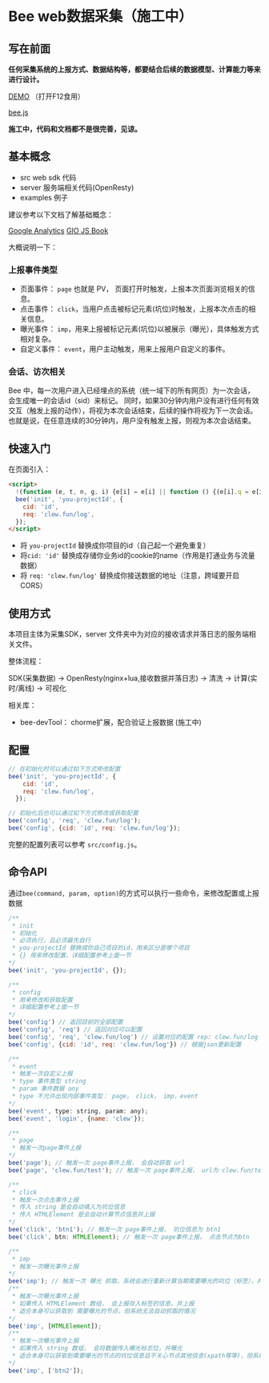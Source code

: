 # Bee web数据采集（施工中）

## 写在前面

**任何采集系统的上报方式、数据结构等，都要结合后续的数据模型、计算能力等来进行设计。**

[DEMO](http://test.clew.fun) （打开F12食用）

[bee.js](http://clew.fun/bee.js)

**施工中，代码和文档都不是很完善，见谅。**

## 基本概念

- src      web sdk 代码
- server   服务端相关代码(OpenResty)
- examples 例子

建议参考以下文档了解基础概念：

[Google Analytics](https://developers.google.com/analytics/devguides/collection/analyticsjs)
[GIO JS Book](https://sishen.gitbooks.io/gio-js-book/dom.html)

大概说明一下：

### 上报事件类型

- 页面事件： `page` 也就是 PV， 页面打开时触发，上报本次页面浏览相关的信息。
- 点击事件： `click`，当用户点击被标记元素(坑位)时触发，上报本次点击的相关信息。
- 曝光事件： `imp`，用来上报被标记元素(坑位)以被展示（曝光），具体触发方式相对复杂。
- 自定义事件： `event`，用户主动触发，用来上报用户自定义的事件。

### 会话、访次相关

Bee 中，每一次用户进入已经埋点的系统（统一域下的所有网页）为一次会话，会生成唯一的会话id（sid）来标记。
同时，如果30分钟内用户没有进行任何有效交互（触发上报的动作），将视为本次会话结束，后续的操作将视为下一次会话。
也就是说，在任意连续的30分钟内，用户没有触发上报，则视为本次会话结束。

## 快速入门

在页面引入：

```html
<script>
  !(function (e, t, n, g, i) {e[i] = e[i] || function () {(e[i].q = e[i].q || []).push(arguments);}, n = t.createElement('script'), tag = t.getElementsByTagName('script')[0], n.async = 1, n.src = (document.location.protocol == 'https:' ? 'https://' : 'http://') + g, tag.parentNode.insertBefore(n, tag);}(window, document, 'script', 't.jd.com/bee.js', 'bee'));
  bee('init', 'you-projectId', {
    cid: 'id',
    req: 'clew.fun/log',
  });
</script>
```

- 将 `you-projectId` 替换成你项目的id（自己起一个避免重复）
- 将`cid: 'id'` 替换成存储你业务id的cookie的name（作用是打通业务与流量数据）
- 将 `req: 'clew.fun/log'` 替换成你接送数据的地址（注意，跨域要开启CORS）

## 使用方式

本项目主体为采集SDK，server 文件夹中为对应的接收请求并落日志的服务端相关文件。

整体流程：

SDK(采集数据) -> OpenResty(nginx+lua,接收数据并落日志) -> 清洗 -> 计算(实时/离线) -> 可视化

相关库：

- bee-devTool： chorme扩展，配合验证上报数据 (施工中)

## 配置

```js
// 在初始化时可以通过如下方式修改配置
bee('init', 'you-projectId', {
    cid: 'id',
    req: 'clew.fun/log',
  });

// 初始化后也可以通过如下方式修改或获取配置
bee('config', 'req', 'clew.fun/log');
bee('config', {cid: 'id', req: 'clew.fun/log'});
```

完整的配置列表可以参考 `src/config.js`。

## 命令API

通过`bee(command, param, option)`的方式可以执行一些命令，来修改配置或上报数据

```js
/**
 * init
 * 初始化
 * 必须执行，且必须最先自行
 * you-projectId 替换成你自己项目的id，用来区分是哪个项目
 * {} 用来修改配置，详细配置参考上面一节
*/
bee('init', 'you-projectId', {});

/**
 * config
 * 用来修改和获取配置
 * 详细配置参考上面一节
*/
bee('config') // 返回目前的全部配置
bee('config', 'req') // 返回对应可以配置
bee('config', 'req', 'clew.fun/log') // 设置对应的配置 rep: clew.fun/log
bee('config', {cid: 'id', req: 'clew.fun/log'}) // 根据json更新配置

/**
 * event
 * 触发一次自定义上报
 * type 事件类型 string
 * param 事件数据 any
 * type 不允许出现内部事件类型： page， click， imp，event
*/
bee('event', type: string, param: any);
bee('event', 'login', {name: 'clew'});

/**
 * page
 * 触发一次page事件上报
*/
bee('page'); // 触发一次 page事件上报， 会自动获取 url
bee('page', 'clew.fun/test'); // 触发一次 page事件上报， url为 clew.fun/test

/**
 * click
 * 触发一次点击事件上报
 * 传入 string 是会自动填入为坑位信息
 * 传入 HTMLElement 是会自动计算节点信息并上报
*/
bee('click', 'btn1'); // 触发一次 page事件上报， 坑位信息为 btn1
bee('click', btn: HTMLElement); // 触发一次 page事件上报， 点击节点为btn

/**
 * imp
 * 触发一次曝光事件上报
*/
bee('imp'); // 触发一次 曝光 抓取，系统会进行重新计算当期需要曝光的坑位（标签），并曝光
/**
 * 触发一次曝光事件上报
 * 如果传入 HTMLElement 数组， 会上报存入标签的信息，并上报
 * 适合本身可以获取到 需要曝光的节点，但系统无法自动抓取的情况
*/
bee('imp', [HTMLElement]);
/**
 * 触发一次曝光事件上报
 * 如果传入 string 数组， 会将数据传入曝光标志位，并曝光
 * 适合本身可以获取到需要曝光的节点的坑位信息且不关心节点其他信息(xpath等等)，但系统无法自动抓取的情况
*/
bee('imp', ['btn2']);
```
